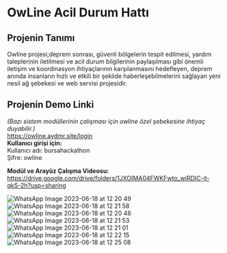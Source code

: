# OwLine Acil Durum Hattı
## Projenin Tanımı
Owline projesi;deprem sonrası, güvenli bölgelerin tespit edilmesi, yardım taleplerinin iletilmesi ve acil durum bilgilerinin paylaşılması gibi önemli iletişim ve koordinasyon ihtiyaçlarının karşılanmasını hedefleyen, deprem anında insanların hızlı ve etkili bir şekilde haberleşebilmelerini sağlayan yeni nesil ağ şebekesi ve web servisi projesidir.  
## Projenin Demo Linki  
_(Bazı sistem modüllerinin çalışması için owline özel şebekesine ihtiyaç duyabilir.)_  
https://owline.aydmr.site/login  
__Kullanıcı girişi için:__   
Kullanıcı adı: bursahackathon  
Şifre: owline  

__Modül ve Arayüz Çalışma Videosu:__  
https://drive.google.com/drive/folders/1JXOIMA04FWKFwto_wiRDIC-jt-qkS-2h?usp=sharing  
  
![WhatsApp Image 2023-06-18 at 12 20 49](https://github.com/humeyracengizz/OwLine/assets/83345306/edb96c76-3374-4f35-b5ca-f6c60d05cf0c)  
![WhatsApp Image 2023-06-18 at 12 21 58](https://github.com/humeyracengizz/OwLine/assets/83345306/a88063fc-d5cf-49de-ac8a-a5c948d19d14)  
![WhatsApp Image 2023-06-18 at 12 20 48](https://github.com/humeyracengizz/OwLine/assets/83345306/ebd471e5-f7bd-451f-a7e2-01441450a48a)  
![WhatsApp Image 2023-06-18 at 12 21 53](https://github.com/humeyracengizz/OwLine/assets/83345306/15ff5078-9dab-4fd5-8f34-9999daf0bad1)  
![WhatsApp Image 2023-06-18 at 12 21 01](https://github.com/humeyracengizz/OwLine/assets/83345306/518d6769-cd86-4a69-b5a2-a4ac8aa04262)  
![WhatsApp Image 2023-06-18 at 12 22 15](https://github.com/humeyracengizz/OwLine/assets/83345306/6e34febc-62c7-46f9-ae07-c484adb797ee)  
![WhatsApp Image 2023-06-18 at 12 25 08](https://github.com/humeyracengizz/OwLine/assets/83345306/602315c4-2ce0-4c54-82df-1b76b438f4d6)  

















